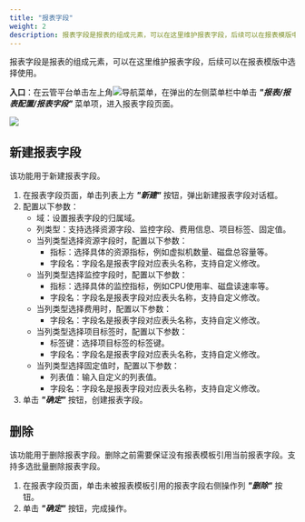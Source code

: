 ```yaml
---
title: "报表字段"
weight: 2
description: 报表字段是报表的组成元素，可以在这里维护报表字段，后续可以在报表模版中选择使用。
---
```


报表字段是报表的组成元素，可以在这里维护报表字段，后续可以在报表模版中选择使用。

**入口**：在云管平台单击左上角![](../../../images/intro/nav.png)导航菜单，在弹出的左侧菜单栏中单击 **_"报表/报表配置/报表字段"_** 菜单项，进入报表字段页面。

![](../../../images/report/fields.png)

## 新建报表字段

该功能用于新建报表字段。

1. 在报表字段页面，单击列表上方 **_"新建"_** 按钮，弹出新建报表字段对话框。
2. 配置以下参数：
   - 域：设置报表字段的归属域。
   - 列类型：支持选择资源字段、监控字段、费用信息、项目标签、固定值。
   - 当列类型选择资源字段时，配置以下参数：
      - 指标：选择具体的资源指标，例如虚拟机数量、磁盘总容量等。
      - 字段名：字段名是报表字段对应表头名称，支持自定义修改。
   - 当列类型选择监控字段时，配置以下参数：
      - 指标：选择具体的监控指标，例如CPU使用率、磁盘读速率等。
      - 字段名：字段名是报表字段对应表头名称，支持自定义修改。
   - 当列类型选择费用时，配置以下参数：
      - 字段名：字段名是报表字段对应表头名称，支持自定义修改。
   - 当列类型选择项目标签时，配置以下参数：
      - 标签键：选择项目标签的标签键。
      - 字段名：字段名是报表字段对应表头名称，支持自定义修改。
   - 当列类型选择固定值时，配置以下参数：
      - 列表值：输入自定义的列表值。
      - 字段名：字段名是报表字段对应表头名称，支持自定义修改。  
3. 单击 **_"确定"_** 按钮，创建报表字段。

## 删除

该功能用于删除报表字段。删除之前需要保证没有报表模板引用当前报表字段。支持多选批量删除报表字段。

1. 在报表字段页面，单击未被报表模板引用的报表字段右侧操作列 **_"删除"_** 按钮。
2. 单击 **_"确定"_** 按钮，完成操作。